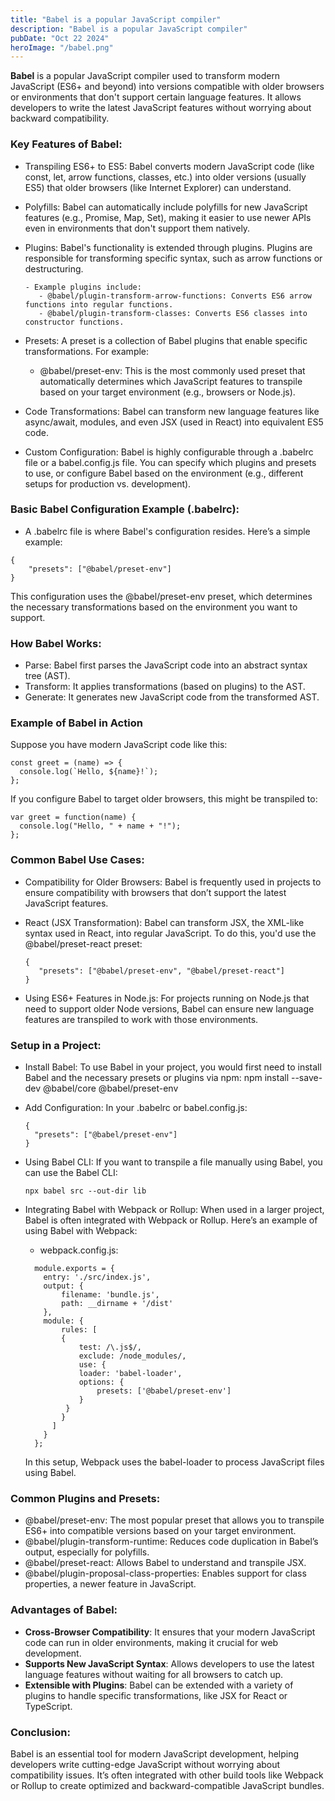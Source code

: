 ```yaml
---
title: "Babel is a popular JavaScript compiler"
description: "Babel is a popular JavaScript compiler"
pubDate: "Oct 22 2024"
heroImage: "/babel.png"
---
```


**Babel** is a popular JavaScript compiler used to transform modern JavaScript (ES6+ and beyond) into versions compatible with older browsers or environments that don't support certain language features. It allows developers to write the latest JavaScript features without worrying about backward compatibility.

### Key Features of Babel:

- Transpiling ES6+ to ES5: Babel converts modern JavaScript code (like const, let, arrow functions, classes, etc.) into older versions (usually ES5) that older browsers (like Internet Explorer) can understand.

- Polyfills: Babel can automatically include polyfills for new JavaScript features (e.g., Promise, Map, Set), making it easier to use newer APIs even in environments that don't support them natively.

- Plugins: Babel's functionality is extended through plugins. Plugins are responsible for transforming specific syntax, such as arrow functions or destructuring.

      - Example plugins include:
         - @babel/plugin-transform-arrow-functions: Converts ES6 arrow functions into regular functions.
         - @babel/plugin-transform-classes: Converts ES6 classes into constructor functions.

- Presets: A preset is a collection of Babel plugins that enable specific transformations. For example:

  - @babel/preset-env: This is the most commonly used preset that automatically determines which JavaScript features to transpile based on your target environment (e.g., browsers or Node.js).

- Code Transformations: Babel can transform new language features like async/await, modules, and even JSX (used in React) into equivalent ES5 code.

- Custom Configuration: Babel is highly configurable through a .babelrc file or a babel.config.js file. You can specify which plugins and presets to use, or configure Babel based on the environment (e.g., different setups for production vs. development).

### Basic Babel Configuration Example (.babelrc):

- A .babelrc file is where Babel's configuration resides. Here’s a simple example:

```
{
    "presets": ["@babel/preset-env"]
}
```

This configuration uses the @babel/preset-env preset, which determines the necessary transformations based on the environment you want to support.

### How Babel Works:

- Parse: Babel first parses the JavaScript code into an abstract syntax tree (AST).
- Transform: It applies transformations (based on plugins) to the AST.
- Generate: It generates new JavaScript code from the transformed AST.

### Example of Babel in Action

Suppose you have modern JavaScript code like this:

```
const greet = (name) => {
  console.log(`Hello, ${name}!`);
};
```

If you configure Babel to target older browsers, this might be transpiled to:

```
var greet = function(name) {
  console.log("Hello, " + name + "!");
};
```

### Common Babel Use Cases:

- Compatibility for Older Browsers: Babel is frequently used in projects to ensure compatibility with browsers that don’t support the latest JavaScript features.

- React (JSX Transformation): Babel can transform JSX, the XML-like syntax used in React, into regular JavaScript. To do this, you'd use the @babel/preset-react preset:

  ```
  {
     "presets": ["@babel/preset-env", "@babel/preset-react"]
  }

  ```

- Using ES6+ Features in Node.js: For projects running on Node.js that need to support older Node versions, Babel can ensure new language features are transpiled to work with those environments.

### Setup in a Project:

- Install Babel: To use Babel in your project, you would first need to install Babel and the necessary presets or plugins via npm:
  npm install --save-dev @babel/core @babel/preset-env

- Add Configuration: In your .babelrc or babel.config.js:

  ```
  {
    "presets": ["@babel/preset-env"]
  }
  ```

- Using Babel CLI: If you want to transpile a file manually using Babel, you can use the Babel CLI:

  ```
  npx babel src --out-dir lib
  ```

- Integrating Babel with Webpack or Rollup: When used in a larger project, Babel is often integrated with Webpack or Rollup. Here’s an example of using Babel with Webpack:

  - webpack.config.js:

  ```
    module.exports = {
      entry: './src/index.js',
      output: {
          filename: 'bundle.js',
          path: __dirname + '/dist'
      },
      module: {
          rules: [
          {
              test: /\.js$/,
              exclude: /node_modules/,
              use: {
              loader: 'babel-loader',
              options: {
                  presets: ['@babel/preset-env']
              }
           }
          }
        ]
      }
    };
  ```

  In this setup, Webpack uses the babel-loader to process JavaScript files using Babel.

### Common Plugins and Presets:

- @babel/preset-env: The most popular preset that allows you to transpile ES6+ into compatible versions based on your target environment.
- @babel/plugin-transform-runtime: Reduces code duplication in Babel’s output, especially for polyfills.
- @babel/preset-react: Allows Babel to understand and transpile JSX.
- @babel/plugin-proposal-class-properties: Enables support for class properties, a newer feature in JavaScript.

### Advantages of Babel:

- **Cross-Browser Compatibility**: It ensures that your modern JavaScript code can run in older environments, making it crucial for web development.
- **Supports New JavaScript Syntax**: Allows developers to use the latest language features without waiting for all browsers to catch up.
- **Extensible with Plugins**: Babel can be extended with a variety of plugins to handle specific transformations, like JSX for React or TypeScript.

### Conclusion:

Babel is an essential tool for modern JavaScript development, helping developers write cutting-edge JavaScript without worrying about compatibility issues. It’s often integrated with other build tools like Webpack or Rollup to create optimized and backward-compatible JavaScript bundles.
